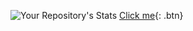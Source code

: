 ![Your Repository's Stats](https://github-readme-stats.vercel.app/api/top-langs/?username=feymez&theme=dark)
[Click me](http://www.google.com){: .btn}
